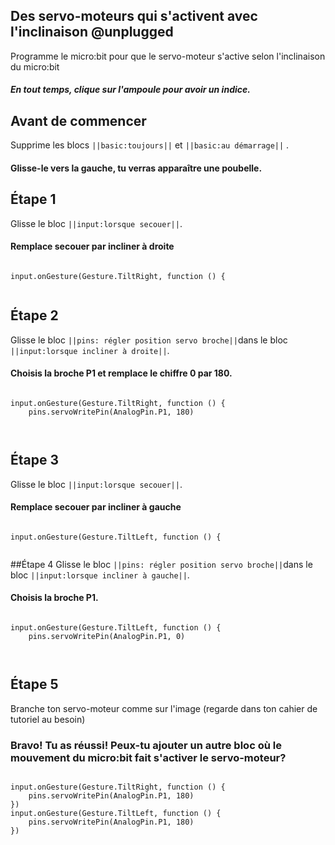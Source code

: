 ## Des servo-moteurs qui s'activent avec l'inclinaison @unplugged
Programme le micro:bit pour que le servo-moteur s'active selon l'inclinaison du micro:bit
##### En tout temps, clique sur l'ampoule pour avoir un indice.

## Avant de commencer
Supprime les blocs ``||basic:toujours||`` et  ``||basic:au démarrage||``  .
#### Glisse-le vers la gauche, tu verras apparaître une poubelle.


## Étape 1

Glisse le bloc ``||input:lorsque secouer||``.
#### Remplace secouer par incliner à droite
``` blocks

input.onGesture(Gesture.TiltRight, function () {
    

```
## Étape 2

Glisse le bloc ``||pins: régler position servo broche||``dans le bloc  ``||input:lorsque incliner à droite||``.
#### Choisis la broche P1 et remplace le chiffre 0 par 180.
``` blocks

input.onGesture(Gesture.TiltRight, function () {
    pins.servoWritePin(AnalogPin.P1, 180)



```

## Étape 3

Glisse le bloc ``||input:lorsque secouer||``.
#### Remplace secouer par incliner à gauche
``` blocks

input.onGesture(Gesture.TiltLeft, function () {
    

```

##Étape 4
Glisse le bloc ``||pins: régler position servo broche||``dans le bloc  ``||input:lorsque incliner à gauche||``.
#### Choisis la broche P1.
``` blocks

input.onGesture(Gesture.TiltLeft, function () {
    pins.servoWritePin(AnalogPin.P1, 0)



```

## Étape 5
Branche ton servo-moteur comme sur l'image (regarde dans ton cahier de tutoriel au besoin)
### Bravo! Tu as réussi! Peux-tu ajouter un autre bloc où le mouvement du micro:bit fait s'activer le servo-moteur?

``` blocks

input.onGesture(Gesture.TiltRight, function () {
    pins.servoWritePin(AnalogPin.P1, 180)
})
input.onGesture(Gesture.TiltLeft, function () {
    pins.servoWritePin(AnalogPin.P1, 180)
})


```
